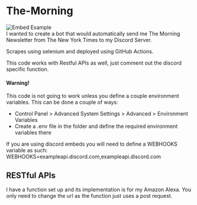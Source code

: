 # The-Morning

![Embed Example](https://cdn.discordapp.com/attachments/749403737730187328/881721980972306513/unknown.png) <br />
I wanted to create a bot that would automatically send me The Morning Newsletter from The New York Times to my Discord Server.

Scrapes using selenium and deployed using GitHub Actions.

This code works with Restful APIs as well, just comment out the discord specific function.

#### Warning!
This code is not going to work unless you define a couple environment variables. This can be done a couple of ways:

- Control Panel > Advanced System Settings > Advanced > Environment Variables
- Create a .env file in the folder and define the required environment variables there  

If you are using discord embeds you will need to define a WEBHOOKS variable as such:
WEBHOOKS=exampleapi.discord.com,exampleapi.discord.com

## RESTful APIs

I have a function set up and its implementation is for my Amazon Alexa. You only need to change the url as the function just uses a post request.
